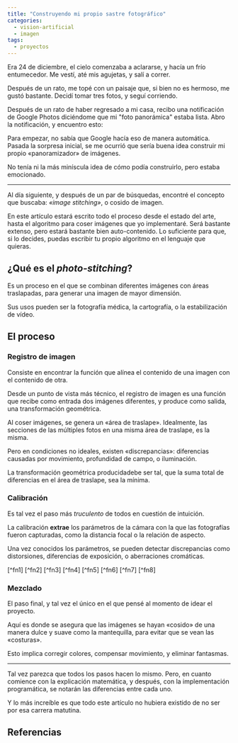 ```yaml
---
title: "Construyendo mi propio sastre fotográfico"
categories:
  - vision-artificial
  - imagen
tags:
  - proyectos
---
```


Era 24 de diciembre, el cielo comenzaba a aclararse, y hacía un frío entumecedor. Me vestí, até mis agujetas, y salí a correr.

Después de un rato, me topé con un paisaje que, si bien no es hermoso, me gustó bastante. Decidí tomar tres fotos, y seguí corriendo.

Después de un rato de haber regresado a mi casa, recibo una notificación de Google Photos diciéndome que mi "foto panorámica" estaba lista. Abro la notificación, y encuentro esto:

<!-- ![Paisaje](https://lh3.googleusercontent.com/n1ONDbfHb9hGoaOxRyhJdIsN9PBc8RnDvGzqxYpCdCzo2kSxkFatkRqxE12ou-bDPIcjg8vGp2GGQS9hiLu_ZqN35WrWDDlyaiIQcpelud4XE8vcGUQPqREAl4dlBnW_ixlQ-OrJnAeNqLn5F44QdptumUW3gh0y58Uk1Zo5bsjJfZIDzpi9rTFyFqKhpag-HymnSW98F8xzyIr7ILWVAYf4E2CgrF1JA3SpKwajCded_AomjliZMDHTTEPN-6zEMhP4m9kiEixVBGN92VsiaS6kRJoqdITwcpjOCNdHr0YDeOhpY0wSfWEs7d_ZHm-0FinZtAk-rPLKlyo30F9LRcJ6zF6xVUIdfsYhe-Xzv_X6E-wWPy2gSgrcc-QG_QNGBNIPdn_GWGhU7MEWH8JPomm0940Ww_QzsZHorNG5hODJjTWw4wD8Y5TyreQYul5YxCoZX6RN5TIh6ZZekl2OE1JKyP_cjw5Q-LLNiOdvuQr3p9qV62Fr9LvsISe9w9OVYyOgHILJcKGh2C_xtocgTKP_8hKIQkgw90y3s7MssGxbLOLDwycV-KUsyoE2o20jLa_85wbxhhC9bBrahnNcQR1YwhSWzX-tGSsfvqQ=w1440-h389-no) -->

Para empezar, no sabía que Google hacía eso de manera automática. Pasada la sorpresa inicial, se me ocurrió que sería buena idea construir mi propio «panoramizador» de imágenes.

No tenía ni la más miníscula idea de cómo podía construirlo, pero estaba emocionado.

---------

Al día siguiente, y después de un par de búsquedas, encontré el concepto que buscaba: *«image stitching»*, o cosido de imagen.

En este artículo estará escrito todo el proceso desde el estado del arte, hasta el algoritmo para coser imágenes que yo implementaré. Será bastante extenso, pero estará bastante bien auto-contenido. Lo suficiente para que, si lo decides, puedas escribir tu propio algoritmo en el lenguaje que quieras.

## ¿Qué es el *photo-stitching*?

Es un proceso en el que se combinan diferentes imágenes con áreas traslapadas, para generar una imagen de mayor dimensión.

<!-- ![Ejemplo de photo-stitching](/images/posts/foto-stitching/foto-stitching.jpg) -->

Sus usos pueden ser la fotografía médica, la cartografía, o la estabilización de vídeo.

## El proceso

### Registro de imagen

Consiste en encontrar la función que alínea el contenido de una imagen con el contenido de otra.

Desde un punto de vista más técnico, el registro de imagen es una función que recibe como entrada dos imágenes diferentes, y produce como salida, una transformación geométrica.

Al coser imágenes, se genera un «área de traslape». Idealmente, las secciones de las múltiples fotos en una misma área de traslape, es la misma.

Pero en condiciones no ideales, existen «discrepancias»: diferencias causadas por movimiento, profundidad de campo, o iluminación.

La transformación geométrica producidadebe ser tal, que la suma total de diferencias en el área de traslape, sea la mínima.

### Calibración

Es tal vez el paso más *truculento* de todos en cuestión de intuición.

La calibración **extrae** los parámetros de la cámara con la que las fotografías fueron capturadas, como la distancia focal o la relación de aspecto.

Una vez conocidos los parámetros, se pueden detectar discrepancias como distorsiones, diferencias de exposición, o aberraciones cromáticas.

[^fn1]
[^fn2]
[^fn3]
[^fn4]
[^fn5]
[^fn6]
[^fn7]
[^fn8]

### Mezclado

El paso final, y tal vez el único en el que pensé al momento de idear el proyecto.

Aquí es donde se asegura que las imágenes se hayan «cosido» de una manera dulce y suave como la mantequilla, para evitar que se vean las «costuras».

Esto implica corregir colores, compensar movimiento, y eliminar fantasmas.

---------

Tal vez parezca que todos los pasos hacen lo mismo. Pero, en cuanto comience con la explicación matemática, y después, con la implementación programática, se notarán las diferencias entre cada uno.

Y lo más increíble es que todo este artículo no hubiera existido de no ser por esa carrera matutina.

## Referencias
<!-- 
[^fn1]: [<i class="fa fa-link" aria-hidden="true"></i>](http://matthewalunbrown.com/papers/ijcv2007.pdf){: target="_blank"} Brown, M., & Lowe, D. G. (2007). Automatic panoramic image stitching using invariant features. International journal of computer vision, 74(1), 59-73.

[^fn2]: [<i class="fa fa-link" aria-hidden="true"></i>](http://citeseerx.ist.psu.edu/viewdoc/download?doi=10.1.1.96.6746&rep=rep1&type=pdf){: target="_blank"} Rankov, V., Locke, R. J., Edens, R. J., Barber, P. R., & Vojnovic, B. (2005, March). An algorithm for image stitching and blending. In Proceedings of SPIE (Vol. 5701, pp. 190-199).

[^fn3]: [<i class="fa fa-link" aria-hidden="true"></i>](https://pdfs.semanticscholar.org/2b0c/9c57572b156680e10f711b13ae205849493d.pdf){: target="_blank"} Szeliski, R. (2006). Image alignment and stitching: A tutorial. Foundations and Trends® in Computer Graphics and Vision, 2(1), 1-104.

[^fn4]: [<i class="fa fa-link" aria-hidden="true"></i>](http://www.cs.cmu.edu/~yx/papers/pstitcher.pdf){: target="_blank"} Xiong, Y., & Turkowski, K. (1998, October). Registration, calibration and blending in creating high quality panoramas. In Applications of Computer Vision, 1998. WACV'98. Proceedings., Fourth IEEE Workshop on (pp. 69-74). IEEE.

[^fn5]: [<i class="fa fa-link" aria-hidden="true"></i>](http://citeseerx.ist.psu.edu/viewdoc/download?doi=10.1.1.464.5408&rep=rep1&type=pdf){: target="_blank"} Fitzpatrick, J. M., Hill, D. L., & Maurer Jr, C. R. (2000). Image registration. Handbook of medical imaging, 2, 447-513.

[^fn6]: [<i class="fa fa-link" aria-hidden="true"></i>](https://en.wikipedia.org/w/index.php?title=Image_stitching&oldid=809039739){: target="_blank"} Image stitching. (2017, November 6). In Wikipedia, The Free Encyclopedia. Retrieved 20:00, December 26, 2017, from https://en.wikipedia.org/w/index.php?title=Image_stitching&oldid=809039739

[^fn7]: [<i class="fa fa-link" aria-hidden="true"></i>](http://ksimek.github.io/2012/08/14/decompose/){: target="_blank"} Simek, K. (2013, June 02). Dissecting the Camera Matrix. Retrieved December 26, 2017, from http://ksimek.github.io/2013/08/13/intrinsic/

[^fn8]: [<i class="fa fa-link" aria-hidden="true"></i>](https://hypjudy.github.io/2017/05/10/panorama-image-stitching/){: target="_blank"}HYPJUDY. (2017, May 10). [CVPR] Panorama Image Stitching. Retrieved December 26, 2017, from https://hypjudy.github.io/2017/05/10/panorama-image-stitching/ -->